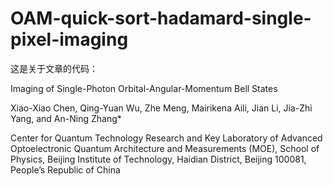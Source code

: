 # OAM-quick-sort-hadamard-single-pixel-imaging
这是关于文章的代码：

Imaging of Single-Photon Orbital-Angular-Momentum Bell States

Xiao-Xiao Chen, Qing-Yuan Wu, Zhe Meng, Mairikena Aili, Jian Li, Jia-Zhi Yang, and An-Ning Zhang*

Center for Quantum Technology Research and Key Laboratory of Advanced Optoelectronic Quantum Architecture and Measurements (MOE), School of Physics, Beijing Institute of Technology, Haidian District, Beijing 100081,
People’s Republic of China
